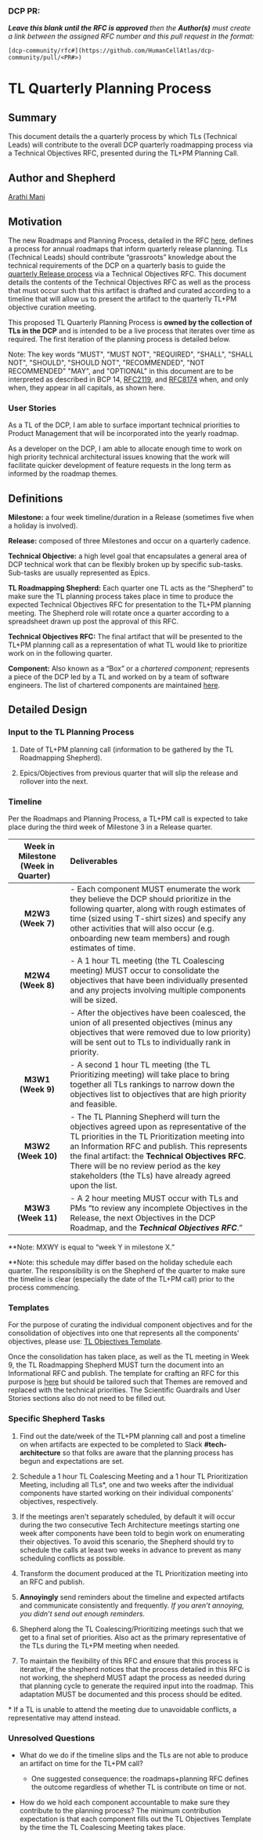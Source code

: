 ### DCP PR:

***Leave this blank until the RFC is approved** then the **Author(s)** must create a link between the assigned RFC number and this pull request in the format:*

`[dcp-community/rfc#](https://github.com/HumanCellAtlas/dcp-community/pull/<PR#>)`

# TL Quarterly Planning Process

## Summary

This document details the a quarterly process by which TLs (Technical Leads) will contribute to the overall DCP
quarterly roadmapping process via a Technical Objectives RFC, presented during the TL+PM Planning Call.

## Author and Shepherd

[Arathi Mani](mailto:arathi.mani@chanzuckerberg.com)

## Motivation

The new Roadmaps and Planning Process, detailed in the RFC [here](https://github.com/HumanCellAtlas/dcp-community/blob/4bb18c65af5b244460cf404465b1dbc4ee0cc65e/rfcs/text/0000-roadmaps%2Bplanning.md),
defines a process for annual roadmaps that inform quarterly release planning. TLs (Technical Leads) should contribute
“grassroots” knowledge about the technical requirements of the DCP on a quarterly basis to guide the 
[quarterly Release process](https://github.com/HumanCellAtlas/dcp-community/blob/4bb18c65af5b244460cf404465b1dbc4ee0cc65e/rfcs/text/0000-roadmaps%2Bplanning.md#planning-and-executing-a-release)
via a Technical Objectives RFC. This document details the contents of the Technical Objectives RFC as well as the
process that must occur such that this artifact is drafted and curated according to a timeline that will allow us to
present the artifact to the quarterly TL+PM objective curation meeting.

This proposed TL Quarterly Planning Process is **owned by the collection of TLs in the DCP** and is intended to
be a live process that iterates over time as required. The first iteration of the planning process is detailed below.  

Note: The key words "MUST", "MUST NOT", "REQUIRED", "SHALL", "SHALL NOT", "SHOULD", "SHOULD NOT", "RECOMMENDED", "NOT
RECOMMENDED" "MAY", and "OPTIONAL" in this document are to be interpreted as described in BCP 14, 
[RFC2119](https://www.rfc-editor.org/rfc/rfc2119.txt), and [RFC8174](https://www.rfc-editor.org/rfc/rfc8174.txt) when,
and only when, they appear in all capitals, as shown here.

### User Stories

As a TL of the DCP, I am able to surface important technical priorities to Product Management that will be incorporated
into the yearly roadmap. 

As a developer on the DCP, I am able to allocate enough time to work on high priority technical architectural issues
knowing that the work will facilitate quicker development of feature requests in the long term as informed by
the roadmap themes.

## Definitions

**Milestone:** a four week timeline/duration in a Release (sometimes five when a holiday is involved).

**Release:** composed of three Milestones and occur on a quarterly cadence.

**Technical Objective:** a high level goal that encapsulates a general area of DCP technical work that can be flexibly
broken up by specific sub-tasks. Sub-tasks are usually represented as Epics.  

**TL Roadmapping Shepherd:** Each quarter one TL acts as the “Shepherd” to make sure the TL planning process takes place
in time to produce the expected Technical Objectives RFC for presentation to the TL+PM planning meeting. The Shepherd
role will rotate once a quarter according to a spreadsheet drawn up post the approval of this RFC. 

**Technical Objectives RFC:** The final artifact that will be presented to the TL+PM planning call as a representation
of what TL would like to prioritize work on in the following quarter.

**Component:** Also known as a “Box” or a *chartered component*; represents a piece of the DCP led by a TL and worked on
by a team of software engineers. The list of chartered components are maintained
[here](https://github.com/HumanCellAtlas/dcp-community/tree/master/charters).


## Detailed Design

### Input to the TL Planning Process

1) Date of TL+PM planning call (information to be gathered by the TL Roadmapping Shepherd).

2) Epics/Objectives from previous quarter that will slip the release and rollover into the next.

### Timeline

Per the Roadmaps and Planning Process, a TL+PM call is expected to take place during the third week of Milestone 3 in a
Release quarter.

| &nbsp;&nbsp;Week in Milestone (Week in Quarter) &nbsp;&nbsp;| Deliverables |
|           :----:                    | :--- |
| **M2W3 (Week 7)**  | - Each component MUST enumerate the work they believe the DCP should prioritize in the following quarter, along with rough estimates of time (sized using T-shirt sizes) and specify any other activities that will also occur (e.g. onboarding new team members) and rough estimates of time. |
| **M2W4 (Week 8)**  | - A 1 hour TL meeting (the TL Coalescing meeting) MUST occur to consolidate the objectives that have been individually presented and any projects involving multiple components will be sized. |
|                    | - After the objectives have been coalesced, the union of all presented objectives (minus any objectives that were removed due to low priority) will be sent out to TLs to individually rank in priority. |
| **M3W1 (Week 9)**  | - A second 1 hour TL meeting (the TL Prioritizing meeting) will take place to bring together all TLs rankings to narrow down the objectives list to objectives that are high priority and feasible. |
| **M3W2 (Week 10)** | - The TL Planning Shepherd will turn the objectives agreed upon as representative of the TL priorities in the TL Prioritization meeting into an Information RFC and publish. This represents the final artifact: the **Technical Objectives RFC**. There will be no review period as the key stakeholders (the TLs) have already agreed upon the list. |
| **M3W3 (Week 11)** | - A 2 hour meeting MUST occur with TLs and PMs “to review any incomplete Objectives in the Release, the next Objectives in the DCP Roadmap, and the ***Technical Objectives RFC***.” |

**Note: MXWY is equal to “week Y in milestone X.”

**Note: this schedule may differ based on the holiday schedule each quarter. The responsibility is on the Shepherd of
the quarter to make sure the timeline is clear (especially the date of the TL+PM call) prior to the process commencing.

### Templates

For the purpose of curating the individual component objectives and for the consolidation of objectives into one that
represents all the components’ objectives, please use: 
[TL Objectives Template](https://docs.google.com/document/d/1jUo9Y7y9BJhVe8qpgljI45W7JpNlq3ownVBLA3wK0Qw/edit).

Once the consolidation has taken place, as well as the TL meeting in Week 9, the TL Roadmapping Shepherd MUST turn the
document into an Informational RFC and publish. The template for crafting an RFC for this purpose is 
[here](https://github.com/HumanCellAtlas/dcp-community/blob/4bb18c65af5b244460cf404465b1dbc4ee0cc65e/rfcs/roadmap-template.md) 
but should be tailored such that Themes are removed and replaced with the technical priorities. The Scientific
Guardrails and User Stories sections also do not need to be filled out.

### Specific Shepherd Tasks

1) Find out the date/week of the TL+PM planning call and post a timeline on when artifacts are expected to be completed
to Slack **#tech-architecture** so that folks are aware that the planning process has begun and expectations are set.

2) Schedule a 1 hour TL Coalescing Meeting and a 1 hour TL Prioritization Meeting, including all TLs\*, one and two
weeks after the individual components have started working on their individual components’ objectives, respectively.

3) If the meetings aren't separately scheduled, by default it will occur during the two consecutive Tech Architecture
meetings starting one week after components have been told to begin work on enumerating their objectives. To avoid this
scenario, the Shepherd should try to schedule the calls at least two weeks in advance to prevent as many scheduling
conflicts as possible.

4) Transform the document produced at the TL Prioritization meeting into an RFC and publish.

5) **Annoyingly** send reminders about the timeline and expected artifacts and communicate consistently and frequently.
*If you aren’t annoying, you didn’t send out enough reminders.*

6) Shepherd along the TL Coalescing/Prioritizing meetings such that we get to a final set of priorities. Also act as the
primary representative of the TLs during the TL+PM meeting when needed.

7) To maintain the flexibility of this RFC and ensure that this process is iterative, if the shepherd notices that the
process detailed in this RFC is not working, the shepherd MUST adapt the process as needed during that planning cycle to
generate the required input into the roadmap. This adaptation MUST be documented and this process should be edited.

\* If a TL is unable to attend the meeting due to unavoidable conflicts, a representative may attend instead.

### Unresolved Questions

- What do we do if the timeline slips and the TLs are not able to produce an artifact on time for the TL+PM call?
  - One suggested consequence: the roadmaps+planning RFC defines the outcome regardless of whether TL is contribute on
  time or not.
    
- How do we hold each component accountable to make sure they contribute to the planning process? The minimum
contribution expectation is that each component fills out the TL Objectives Template by the time the TL Coalescing
Meeting takes place.
